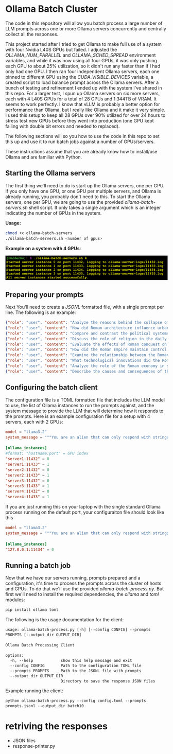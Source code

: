 # Ollama Batch Cluster

The code in this repository will allow you batch process a large number of LLM prompts across one or more Ollama servers concurrently and centrally collect all the responses. 

This project started after I tried to get Ollama to make full use of a system with four Nvidia L40S GPUs but failed. I adjusted the *OLLAMA_NUM_PARALLEL* and *OLLAMA_SCHED_SPREAD* environment variables, and while it was now using all four GPUs, it was only pushing each GPU to about 25% utilization, so it didn't run any faster than if I had only had one GPU. I then ran four independent Ollama servers, each one pinned to different GPU using the *CUDA_VISIBLE_DEVICES* variable, a created script to load balance prompt across the Ollama servers. After a bunch of testing and refinement I ended up with the system I've shared in this repo. For a larger test, I spun up Ollama servers on six more servers, each with 4 L40S GPUs for a total of 28 GPUs and 1.344TB of VRAM. It seems to work perfectly. I know that vLLM is probably a better option for performance than Ollama, but I really like Ollama and it make it very simple. I used this setup to keep all 28 GPUs over 90% utilized for over 24 hours to stress test new GPUs before they went into production (one GPU kept failing with double bit errors and needed to replaced).

The following sections will so you how to use the code in this repo to set this up and use it to run batch jobs against a number of GPUs/servers.

These instructions assume that you are already know how to install/use Ollama and are familiar with Python.

## Starting the Ollama servers

The first thing we'll need to do is start up the Ollama servers, one per GPU. If you only have one GPU, or one GPU per multiple servers, and Ollama is already running, you probably don't need to this. To start the Ollama servers, one per GPU, we are going to use the provided *ollama-batch-servers.sh* shell script. It only takes a single argument which is an integer indicating the number of GPUs in the system.

**Usage:**

```bash
chmod +x ollama-batch-servers
./ollama-batch-servers.sh <number of gpus>
```

**Example on a system with 4 GPUs**:

 ![starting ollama servers](images/start-ollama-servers.png)

## Preparing your prompts

Next You'll need to create a *JSONL* formatted file, with a single prompt per line. The following is an example:

```JSON
{"role": "user", "content": "Analyze the reasons behind the collapse of the Western Roman Empire."}
{"role": "user", "content": "How did Roman architecture influence urban development in Europe?"}
{"role": "user", "content": "Compare and contrast the political systems of the Roman Republic and the Roman Empire."}
{"role": "user", "content": "Discuss the role of religion in the daily life of Roman citizens and its impact on the Empire."}
{"role": "user", "content": "Evaluate the effects of Roman conquest on the cultures of the conquered territories."}
{"role": "user", "content": "How did the Roman Empire maintain control over such a vast territory?"}
{"role": "user", "content": "Examine the relationship between the Roman Senate and the Emperor."}
{"role": "user", "content": "What technological innovations did the Romans contribute to modern society?"}
{"role": "user", "content": "Analyze the role of the Roman economy in sustaining the empire’s growth and stability."}
{"role": "user", "content": "Describe the causes and consequences of the Roman Empire's split into Eastern and Western regions."}
```

## Configuring the batch client

The configuration file is a TOML formatted file that includes the LLM model to use, the list of Ollama instances to run the prompts against, and the system message to provide the LLM that will determine how it responds to the prompts. Here is an example configuration file for a setup with 4 servers, each with 2 GPUs:

```TOML
model = "llama3.2"
system_message = """You are an alien that can only respond with strings of emoji characters to convey your answer."""

[ollama_instances]
#format: "hostname:port" = GPU index
"server1:11432" = 0
"server1:11433" = 1
"server2:11432" = 0
"server2:11433" = 1
"server3:11432" = 0
"server3:11433" = 1
"server4:11432" = 0
"server4:11433" = 1
```

If you are just running this on your laptop with the single standard Ollama process running on the default port, your configuraiton file should look like this

```TOML
model = "llama3.2"
system_message = """You are an alien that can only respond with strings of emoji characters to convey your answer."""

[ollama_instances]
"127.0.0.1:11434" = 0
```

## Running a batch job

Now that we have our servers running, prompts prepared and a configuration, it's time to process the prompts across the cluster of hosts and GPUs. To do that we'll use the provided *ollama-batch-process.py*. But first we'll need to install the required dependencies, the *ollama* and *toml* modules:

```bash
pip install ollama toml
```

The following is the usage documentation for the client:

```
usage: ollama-batch-process.py [-h] [--config CONFIG] --prompts PROMPTS [--output_dir OUTPUT_DIR]

Ollama Batch Processing Client

options:
  -h, --help            show this help message and exit
  --config CONFIG       Path to the configuration TOML file
  --prompts PROMPTS     Path to the JSONL file with prompts
  --output_dir OUTPUT_DIR
                        Directory to save the response JSON files
```

Example running the client:

```
python ollama-batch-process.py --config config.toml --prompts prompts.jsonl --output_dir batch10
```




# retriving the responses

* JSON files
* response-printer.py
